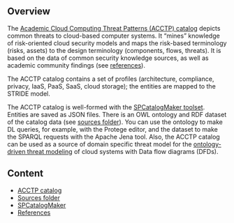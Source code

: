 ## Overview 

The [Academic Cloud Computing Threat Patterns (ACCTP) catalog](catalog/) depicts common threats to cloud-based computer systems.
It “mines” knowledge of risk-oriented cloud security models and maps the risk-based terminology (risks, assets) 
to the design terminology (components, flows, threats).
It is based on the data of common security knowledge sources, as well as academic community findings
(see [references](references.md)).

The ACCTP catalog contains a set of profiles (architecture, compliance, privacy, IaaS, PaaS, SaaS, cloud storage); 
the entities are mapped to the STRIDE model.

The ACCTP catalog is well-formed with the [SPCatalogMaker toolset](https://github.com/nets4geeks/SPCatalogMaker).
Entities are saved as JSON files. There is an OWL ontology and RDF dataset of the catalog data 
(see [sources folder](https://github.com/nets4geeks/SPCatalogMaker/tree/master/catalogs/acctp/catalog)).
You can use the ontology to make DL queries, for example, with the Protege editor,
and the dataset to make the SPARQL requests with the Apache Jena tool.
Also, the ACCTP catalog can be used as a source of domain specific threat model for 
the [ontology-driven threat modeling](https://owasp.org/www-project-ontology-driven-threat-modeling-framework/) 
of cloud systems with Data flow diagrams (DFDs).

## Content

* [ACCTP catalog](catalog/)
* [Sources folder](https://github.com/nets4geeks/SPCatalogMaker/tree/master/catalogs/acctp/catalog)
* [SPCatalogMaker](https://github.com/nets4geeks/SPCatalogMaker)
* [References](references.md)

